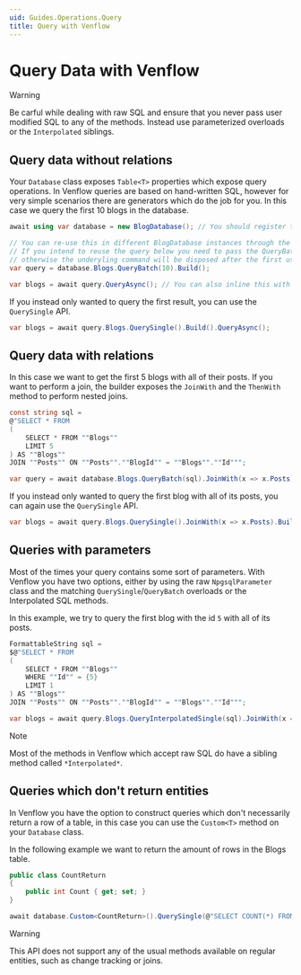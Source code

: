 ```yaml
---
uid: Guides.Operations.Query
title: Query with Venflow
---
```


# Query Data with Venflow

> [!WARNING] 
> Be carful while dealing with raw SQL and ensure that you never pass user modified SQL to any of the methods. Instead use parameterized  overloads or the `Interpolated` siblings.

## Query data without relations

Your `Database` class exposes `Table<T>` properties which expose query operations. In Venflow queries are based on hand-written SQL, however for very simple scenarios there are generators which do the job for you. In this case we query the first 10 blogs in the database.

```cs
await using var database = new BlogDatabase(); // You should register this in a Transient/Scoped your IOC Container.

// You can re-use this in different BlogDatabase instances through the database.Blogs.QueryAsync() method
// If you intend to reuse the query below you need to pass the QueryBatch method false for the disposeCommand,
// otherwise the underyling command will be disposed after the first use.
var query = database.Blogs.QueryBatch(10).Build(); 

var blogs = await query.QueryAsync(); // You can also inline this with the line above.
```

If you instead only wanted to query the first result, you can use the `QuerySingle` API.

```cs
var blogs = await query.Blogs.QuerySingle().Build().QueryAsync();
```

## Query data with relations

In this case we want to get the first 5 blogs with all of their posts. If you want to perform a join, the builder exposes the `JoinWith` and the `ThenWith` method to perform nested joins.

```cs
const string sql = 
@"SELECT * FROM 
(
	SELECT * FROM ""Blogs""
	LIMIT 5
) AS ""Blogs"" 
JOIN ""Posts"" ON ""Posts"".""BlogId"" = ""Blogs"".""Id""";

var query = await database.Blogs.QueryBatch(sql).JoinWith(x => x.Posts).Build().QueryAsync();
```

If you instead only wanted to query the first blog with all of its posts, you can again use the `QuerySingle` API.

```cs
var blogs = await query.Blogs.QuerySingle().JoinWith(x => x.Posts).Build().QueryAsync();
```

## Queries with parameters

Most of the times your query contains some sort of parameters. With Venflow you have two options, either by using the raw `NpgsqlParameter` class and the matching `QuerySingle`/`QueryBatch` overloads or the Interpolated SQL methods.

In this example, we try to query the first blog with the id `5` with all of its posts. 

```cs
FormattableString sql =
$@"SELECT * FROM 
(
	SELECT * FROM ""Blogs""
	WHERE ""Id"" = {5}
	LIMIT 1
) AS ""Blogs"" 
JOIN ""Posts"" ON ""Posts"".""BlogId"" = ""Blogs"".""Id""";

var blogs = await query.Blogs.QueryInterpolatedSingle(sql).JoinWith(x => x.Posts).Build().QueryAsync();
```

> [!NOTE] 
> Most of the methods in Venflow which accept raw SQL do have a sibling method called `*Interpolated*`.

## Queries which don't return entities

In Venflow you have the option to construct queries which don't necessarily return a row of a table, in this case you can use the `Custom<T>` method on your `Database` class. 

In the following example we want to return the amount of rows in the Blogs table.

```cs
public class CountReturn
{
    public int Count { get; set; }
}

await database.Custom<CountReturn>().QuerySingle(@"SELECT COUNT(*) FROM ""Blogs""").Build().QueryAsync();
```

> [!WARNING] 
> This API does not support any of the usual methods available on regular entities, such as change tracking or joins.
